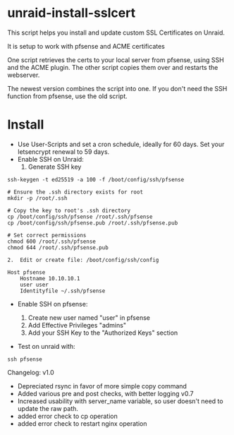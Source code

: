 # unraid-install-sslcert

This script helps you install and update custom SSL Certificates on Unraid.

It is setup to work with pfsense and ACME certificates

One script retrieves the certs to your local server from pfsense, using SSH and the ACME plugin.
The other script copies them over and restarts the webserver.
 
The newest version combines the script into one.  If you don't need the SSH function from pfsense, use the old script.

# Install
- Use User-Scripts and set a cron schedule, ideally for 60 days.  Set your letsencrypt renewal to 59 days.
 - Enable SSH on Unraid:
    1.  Generate SSH key
```
ssh-keygen -t ed25519 -a 100 -f /boot/config/ssh/pfsense

# Ensure the .ssh directory exists for root
mkdir -p /root/.ssh

# Copy the key to root's .ssh directory
cp /boot/config/ssh/pfsense /root/.ssh/pfsense
cp /boot/config/ssh/pfsense.pub /root/.ssh/pfsense.pub

# Set correct permissions
chmod 600 /root/.ssh/pfsense
chmod 644 /root/.ssh/pfsense.pub
```
    2.  Edit or create file: /boot/config/ssh/config
```
Host pfsense
    Hostname 10.10.10.1
    user user
    Identityfile ~/.ssh/pfsense
```
- Enable SSH on pfsense:
    1.  Create new user named "user" in pfsense
    2.  Add Effective Privileges "admins"
    3.  Add your SSH Key to the "Authorized Keys" section

- Test on unraid with:
```
ssh pfsense
```

Changelog:
v1.0
- Depreciated rsync in favor of more simple copy command
- Added various pre and post checks, with better logging
v0.7
- Increased usability with server_name variable, so user doesn't need to update the raw path.
- added error check to cp operation
- added error check to restart nginx operation
